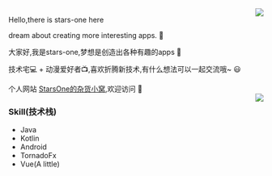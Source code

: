 
<img align="right" src="https://github-readme-stats.vercel.app/api?username=stars-one&show_icons=true&icon_color=CE1D2D&text_color=718096&bg_color=ffffff&hide_title=true&locale=cn&card_width=450" />



Hello,there is stars-one here

dream about creating more interesting apps. 📱

大家好,我是stars-one,梦想是创造出各种有趣的apps 📱

技术宅💻 + 动漫爱好者📺,喜欢折腾新技术,有什么想法可以一起交流哦~ 😃

<img align="right" style="margin-top:20px !important;" src="https://github-readme-stats.vercel.app/api/top-langs/?username=stars-one&card_width=450&theme=vue&layout=compact&langs_count=10&hide=dart,batchfile,ruby,html,css,objective-c&locale=cn" />

个人网站 [StarsOne的杂货小窝](https://stars-one.site/),欢迎访问 🎉

### Skill(技术栈)

- Java
- Kotlin
- Android
- TornadoFx
- Vue(A little)


<br>


